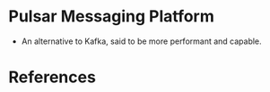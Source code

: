 # Pulsar Messaging Platform

- An alternative to Kafka, said to be more performant and capable.

# References



